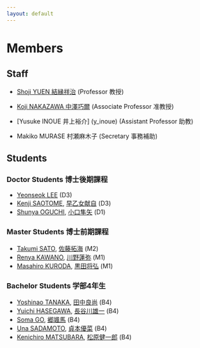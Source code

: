 ```yaml
---
layout: default
---
```

# Members

## <a name="staff"></a>Staff

* [Shoji YUEN 結縁祥治](yuen) (Professor 教授)
* [Koji NAKAZAWA 中澤巧爾](https://knaknak.github.io) (Associate Professor 准教授)
* [Yusuke INOUE 井上裕介] (y_inoue) (Assistant Professor 助教)

* Makiko MURASE 村瀬麻木子 (Secretary 事務補助)

## <a name="students"></a>Students

### Doctor Students 博士後期課程

* [Yeonseok LEE](https://sites.google.com/view/free0832/home) (D3)
* [Kenji SAOTOME](student/saotomekenji_en), [早乙女献自](student/saotomekenji) (D3)
* [Shunya OGUCHI](student/oguchi321_en), [小口隼矢](student/oguchi321) (D1)

### Master Students 博士前期課程

* [Takumi SATO](student/sato.takumi_en), [佐藤拓海](student/sato.takumi) (M2)
* [Renya KAWANO](student/kawano_renya_en), [川野蓮弥](student/kawano_renya) (M1)
* [Masahiro KURODA](student/kuroda_masahiro_en), [黒田将弘](student/kuroda_masahiro) (M1)
<!--* Ayumu KAWASAKI 川崎歩武 (B4)-->

### Bachelor Students 学部4年生

* [Yoshinao TANAKA](student/tanaka_yoshinao_en), [田中良尚](student/tanaka_yoshinao) (B4)
* [Yuichi HASEGAWA](student/hasegawa_yuichi_en), [長谷川雄一](student/hasegawa_yuichi) (B4)
* [Soma GO](student/go_soma_en), [郷颯馬](student/go_soma) (B4)
* [Una SADAMOTO](student/sadamoto_una_en), [貞本優菜](student/sadamoto_una) (B4)
* [Kenichiro MATSUBARA](student/matsubara_kenichiro_en), [松原健一郎](student/matsubara_kenichiro) (B4)
<!--[back](./)-->
